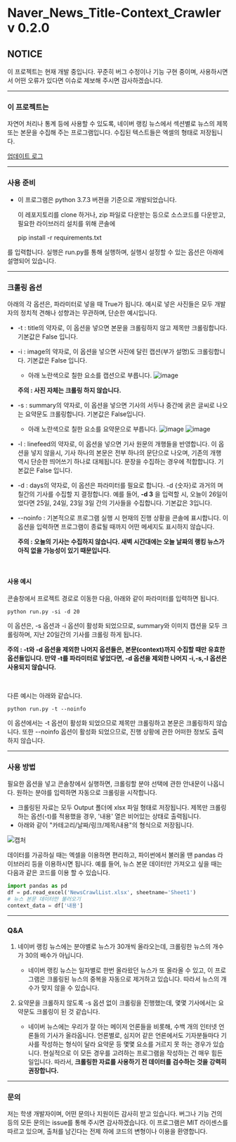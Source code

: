 # Naver_News_Title-Context_Crawler v 0.2.0

## NOTICE

이 프로젝트는 현재 개발 중입니다. 꾸준히 버그 수정이나 기능 구현 중이며, 사용하시면서 어떤 오류가 있다면 이슈로 제보해 주시면 감사하겠습니다.

---------------------------------

### 이 프로젝트는

 자연어 처리나 통계 등에 사용할 수 있도록, 네이버 랭킹 뉴스에서 섹션별로 뉴스의 제목 또는 본문을 수집해 주는 프로그램입니다.
 수집된 텍스트들은 엑셀의 형태로 저장됩니다.
 
 [업데이트 로그](https://github.com/RE-A/Naver_News_Title-Context_Crawler/wiki/Update-Note)
 
--------------------------------

### 사용 준비

- 이 프로그램은 python 3.7.3 버젼을 기준으로 개발되었습니다.
 
  이 레포지토리를 clone 하거나, zip 파일로 다운받는 등으로 소스코드를 다운받고, 필요한 라이브러리 설치를 위해 콘솔에 

    pip install -r requirements.txt

를 입력합니다. 실행은 run.py를 통해 실행하며, 
실행시 설정할 수 있는 옵션은 아래에 설명되어 있습니다.

--------------------------------------------------

### 크롤링 옵션

아래의 각 옵션은, 파라미터로 넣을 때 True가 됩니다.
예시로 넣은 사진들은 모두 개발자의 정치적 견해나 성향과는 무관하며, 단순한 예시입니다.


 - -t : title의 약자로, 이 옵션을 넣으면 본문을 크롤링하지 않고 제목만 크롤링합니다. 기본값은 False 입니다.
 - -i : image의 약자로, 이 옵션을 넣으면 사진에 달린 캡션(부가 설명)도 크롤링합니다. 기본값은 False 입니다.
     * 아래 노란색으로 칠한 요소를 캡션으로 부릅니다.
     ![image](https://user-images.githubusercontent.com/11948404/63771510-45d9b280-c912-11e9-839a-a576c205b77f.png)
     
      **주의 : 사진 자체는 크롤링 하지 않습니다.**
      
 - -s : summary의 약자로, 이 옵션을 넣으면 기사의 서두나 중간에 굵은 글씨로 나오는 요약문도 크롤링합니다. 기본값은 False입니다.
    * 아래 노란색으로 칠한 요소를 요약문으로 부릅니다.
![image](https://user-images.githubusercontent.com/11948404/63771414-14f97d80-c912-11e9-85c7-9c050f8957e7.png)
![image](https://user-images.githubusercontent.com/11948404/63771303-e24f8500-c911-11e9-9ff6-c0250cbcd842.png)
 - -l : linefeed의 약자로, 이 옵션을 넣으면 기사 원문의 개행들을 반영합니다. 이 옵션을 넣지 않을시, 
 기사 하나의 본문은 전부 하나의 문단으로 나오며, 기존의 개행 역시 단순한 띄어쓰기 하나로 대체됩니다. 문장을 수집하는 경우에 적합합니다. 기본값은 False 입니다.
 - -d : days의 약자로, 이 옵션은 파라미터를 필요로 합니다. -d {숫자}로 과거의 며칠간의 기사를 수집할 지 결정합니다. 
 예를 들어, **-d 3** 을 입력할 시, 오늘이 26일이었다면 25일, 24일, 23일  3일 간의 기사들을 수집합니다.  기본값은 3입니다.
 - --noinfo : 기본적으로 프로그램 실행 시 현재의 진행 상황을 콘솔에 표시합니다. 이 옵션을 입력하면 프로그램이 종료될 때까지 어떤 메세지도 표시하지 않습니다.
 
    **주의 : 오늘의 기사는 수집하지 않습니다. 새벽 시간대에는 오늘 날짜의 랭킹 뉴스가 아직 없을 가능성이 있기 때문입니다.**

 &nbsp;

#### 사용 예시
  
  콘솔창에서 프로젝트 경로로 이동한 다음, 아래와 같이 파라미터를 입력하면 됩니다.
  
    python run.py -si -d 20
 
 이 옵션은, -s 옵션과 -i 옵션이 활성화 되었으므로, summary와 이미지 캡션을 모두 크롤링하며, 지난 20일간의 기사를 크롤링 하게 됩니다.

 
 **주의 : -t와 -d 옵션을 제외한 나머지 옵션들은, 본문(context)까지 수집할 때만 유효한 옵션들입니다. 
 만약 -t를 파라미터로 넣었다면, -d 옵션을 제외한 나머지 -i,-s,-l 옵션은 사용되지 않습니다.**
 
 &nbsp;
 
 다른 예시는 아래와 같습니다.
 
    python run.py -t --noinfo
 
 이 옵션에서는  -t 옵션이 활성화 되었으므로 제목만 크롤링하고 본문은 크롤링하지 않습니다. 또한 --noinfo 옵션이 활성화 되었으므로, 진행 상황에 관한 어떠한 정보도 출력하지 않습니다.
 
 
 ------------------------------------------------------
 
### 사용 방법

필요한 옵션을 넣고 콘솔창에서 실행하면, 크롤링할 분야 선택에 관한 안내문이 나옵니다. 원하는 분야를 입력하면 자동으로 크롤링을 시작합니다.

* 크롤링된 자료는 모두 Output 폴더에 xlsx 파일 형태로 저장됩니다. 제목만 크롤링하는 옵션(-t)를 적용했을 경우, '내용' 열은 비어있는 상태로 출력됩니다.
* 아래와 같이 "카테고리/날짜/링크/제목/내용"의 형식으로 저장됩니다.


![캡처](https://user-images.githubusercontent.com/11948404/64064599-a2a0da00-cc3e-11e9-92c6-aa32a3589901.PNG)

데이터를 가공하실 때는 엑셀을 이용하면 편리하고, 파이썬에서 불러올 땐 pandas 라이브러리 등을 이용하시면 됩니다.
예를 들어, 뉴스 본문 데이터만 가져오고 싶을 때는 다음과 같은 코드를 이용 할 수 있습니다.

```python
import pandas as pd
df = pd.read_excel('NewsCrawlList.xlsx', sheetname='Sheet1')
# 뉴스 본문 데이터만 불러오기
context_data = df['내용']
```

 
 -------------------------------------------------------
 
### Q&A

1. 네이버 랭킹 뉴스에는 분야별로 뉴스가 30개씩 올라오는데, 크롤링한 뉴스의 개수가 30의 배수가 아닙니다.
   * 네이버 랭킹 뉴스는 일자별로 한번 올라왔던 뉴스가 또 올라올 수 있고, 이 프로그램은 크롤링된 뉴스의 중복을 자동으로 제거하고 있습니다. 따라서 뉴스의 개수가 맞지 않을 수 있습니다.
   
2. 요약문을 크롤하지 않도록 -s 옵션 없이 크롤링을 진행했는데, 몇몇 기사에서는 요약문도 크롤링이 된 것 같습니다.
   * 네이버 뉴스에는 우리가 잘 아는 메이저 언론들을 비롯해, 수백 개의 인터넷 언론들의 기사가 올라옵니다. 언론별로, 심지어 같은 언론에서도 기자분들마다 기사를 작성하는 형식이 달라 요약문 등 몇몇 요소를 거르지 못 하는 경우가 있습니다. 현실적으로 이 모든 경우를 고려하는 프로그램을 작성하는 건 매우 힘든 일입니다. 따라서, **크롤링한 자료를 사용하기 전 데이터를 검수하는 것을 강력히 권장합니다.**
   
----------------------------------------------------------

### 문의

  저는 학생 개발자이며, 어떤 문의나 지원이든 감사히 받고 있습니다. 버그나 기능 건의 등의 모든 문의는 issue를 통해 주시면 감사하겠습니다.
 이 프로그램은 MIT 라이센스를 따르고 있으며, 출처를 남긴다는 전제 하에 코드의 변형이나 이용을 환영합니다.


